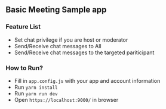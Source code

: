 ## Basic Meeting Sample app

### Feature List

- Set chat privilege if you are host or moderator
- Send/Receive chat messages to All
- Send/Receive chat messages to the targeted pariticipant
### How to Run?

- Fill in `app.config.js` with your app and account information
- Run `yarn install`
- Run `yarn run dev`
- Open `https://localhost:9000/` in browser